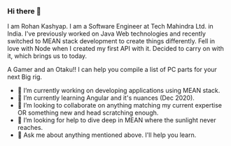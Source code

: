 ### Hi there 👋

I am Rohan Kashyap. I am a Software Engineer at Tech Mahindra Ltd. in India. I've previously worked on Java Web technologies and recently switched to MEAN stack development to create things differently. Fell in love with Node when I created my first API with it. Decided to carry on with it, which brings us to today.

A Gamer and an Otaku!! I can help you compile a list of PC parts for your next Big rig.  

- 🔭 I’m currently working on developing applications using MEAN stack.
- 🌱 I’m currently learning Angular and it's nuances (Dec 2020).
- 👯 I’m looking to collaborate on anything matching my current expertise OR something new and head scratching enough.
- 🤔 I’m looking for help to dive deep in MEAN where the sunlight never reaches.
- 💬 Ask me about anything mentioned above. I'll help you learn.

